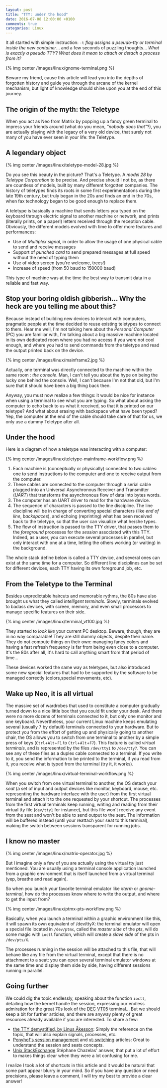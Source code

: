 ```yaml
---
layout: post
title: "TTY: under the hood"
date: 2016-07-08 12:00:00 +0100
comments: true
categories: Linux
---
```


It all started with simple instruction: `-t` _flag assigns a pseudo-tty or terminal inside the new container_... and a few seconds of puzzling thoughts... _What is exactly a pseudo TTY?_ _What does it mean to attach or detach a process from it?_

{% img center /images/linux/gnome-terminal.png %}

Beware my friend, cause this article will lead you into the depths of forgotten history and guide you through the arcane of the kernel mechanism, but light of knowledge should shine upon you at the end of this journey.

<!-- More -->

The origin of the myth: the Teletype
------------------------------------

When you act as Neo from Matrix by popping up a fancy green terminal to impress your friends around (what do you mean, _"nobody does that"_?), you are actually playing with the legacy of a very old device, that surely not many of you have ever seen in your life: the Teletype.

## A legendary object

{% img center /images/linux/teletype-model-28.jpg %}

Do you see this beauty in the picture? That's a Teletype. A _model 28_ by _Teletype Corporation_ to be precise. And precise should I not be, as there are countless of models, built by many different forgotten companies. The history of teletypes finds its roots in some first experimentations during the late 19th century, but truly began in the 20s and finds an end in the 70s, when fax technology began to be good enough to replace them.

A teletype is basically a machine that sends letters you typed on the keyboard through electric signal to another machine or network, and prints (literally prints, on a paper!) letters received through the reception cable. Obviously, the different models evolved with time to offer more features and performances:

 * Use of _Multiplex signal_, in order to allow the usage of one physical cable to send and receive messages
 * Support of _punched card_ to send prepared messages at full speed without the need of typing them
 * Use of video screen (you're welcome, trees!)
 * Increase of speed (from 50 baud to 150000 baud)

This type of machine was at the time the best way to transmit data in a reliable and fast way.

## Stop your boring oldish gibberish... Why the heck are you telling me about this?

Because instead of building new devices to interact with computers, pragmatic people at the time decided to reuse existing teletypes to connect to them.
Hear me well, I'm not talking here about the _Personal Computer_ (PC) you are familiar with, I'm talking about a big massive machine located in its own dedicated room where you had no access if you were not cool enough, and where you had to send commands from the teletype and read the output printed back on the device.

{% img center /images/linux/mainframe2.jpg %}

Actually, one terminal was directly connected to the machine within the same room : _the console_. Man, I can't tell you about the hype on being the lucky one behind the console. Well, I can't because I'm not that old, but I'm sure that it should have been a big thing back then.

Anyway, you must now realize a few things: it would be nice for instance when using a terminal to see what you are typing. So what about asking the computer to echo back to us what it received, so that it is printed on our teletype? And what about erasing with backspace what have been typed? Yep, the computer at the end of the cable should take care of that for us, we only use a dummy Teletype after all.

## Under the hood

Here is a diagram of how a teletype was interacting with a computer:

{% img center /images/linux/teletype-mainframe-workflow.png %}

 1. Each machine is (conceptually or physically) connected to two cables: one to send instructions to the computer and one to receive output from the computer.
 2. These cables are connected to the computer through a serial cable plugged into an Universal Asynchronous Receiver and Transmitter (_UART_) that transforms the asynchronous flow of data into bytes words.
 3. The computer has an UART driver to read for the hardware device.
 4. The sequence of characters is passed to the line discipline. The line discipline will be in charge of converting special characters (like _end of line_, _backspaces_), and echoing (reprinting) what has been received back to the teletype, so that the user can visualize what he/she types.
 5. The flow of instruction is passed to the TTY driver, that passes them to the *foreground* processes for the *session* associated with this TTY. Indeed, as a user, you can execute several processes in parallel, but only interact with one at a time, letting the others working (or waiting) in the background.

The whole stack define below is called a TTY device, and several ones can exist at the same time for a computer. So different line disciplines can be set for different devices, each TTY having its own foreground job, etc.

From the Teletype to the Terminal
---------------------------------

Besides unpredictable haircuts and memorable rythms, the 80s have also brought us what they called _intelligent terminals_. Slowly, terminals evolved to badass devices, with screen, memory, and even small processors to manage specific features on their side.

{% img center /images/linux/terminal_vt100.jpg %}

They started to *look like* your current PC desktop. Beware, though, they are in no way comparable! They are still dummy objects, despite their name. They do not compute things on their own: managing fancy colors and having a fast refresh frequency is far from being even close to a computer. It's the 80s after all, it's hard to call anything smart from that period of time...

These devices worked the same way as teletypes, but also introduced some new special features that had to be supported by the software to be managed correctly (colors,special movements, etc).

Wake up Neo, it is all virtual
------------------------------

The massive set of wardrobes that used to constitute a computer gradually turned down to a nice little box that you could fit under your desk. And there were no more dozens of terminals connected to it, but only one monitor and one keyboard. Nevertheless, your current Linux machine keeps emulating several (usually 7 by default) terminals connected to your hardware. But to protect you from the effort of getting up and physically going to another chair, the OS allows you to switch from one terminal to another by a simple press of keys (`Ctrl`+`Alt`+`F1` to `Ctrl`+`Alt`+`F7`). This feature is called _virtual terminals_, and is represented by the files `/dev/tty1` to `/dev/tty7`. You can see any of these files as a duplex cable connected to a terminal. If you write to it, you send the information to be printed to the terminal, if you read from it, you receive what is typed from the terminal (try it, it works).

{% img center /images/linux/virtual-terminal-workflow.png %}

When you switch from one virtual terminal to another, the OS detach your _seat_ (a set of input and output devices like monitor, keyboard, mouse, etc. representing the hardware interface with the user) from the first virtual terminal and attach it to the one requested by your shortcut. The processes from the first virtual terminals keep running, writing and reading from their virtual tty file (`dev/tty1` for instance), but this file won't receive any event from the seat and won't be able to send output to the seat. The information will be buffered instead (until your reattach your seat to this terminal), making the switch between sessions transparent for running jobs.

I know no master
----------------

{% img center /images/linux/matrix-operator.jpg %}

But I imagine only a few of you are actually using the virtual tty just mentioned. You are usually using a terminal console application launched from a graphic environment that is itself launched from a virtual terminal (yep, breathe and read again).

So when you launch your favorite terminal emulator like _xterm_ or _gnome-terminal_, how do the processes know where to write the output, and where to get the input from?

{% img center /images/linux/ptmx-pts-workflow.png %}

Basically, when you launch a terminal within a graphic environment like this, it will spawn its own equivalent of /dev/ttyX: the terminal emulator will open a special file located in `/dev/ptmx`, called the _master side_ of the _pts_, will do some magic with `ioctl` function, which will create a _slave side_ of the pts in `/dev/pts/X`. 

The processes running in the session will be attached to this file, that will behave like any file from the virtual terminal, except that there is no attachment to a seat: you can open several terminal emulator windows at the same time and display them side by side, having different sessions running in parallel.

Going further
-------------

We could dig the topic endlessly, speaking about the function `ioctl`, detailing how the kernel handle the session, expressing our endless admiration for the great 70s look of the [DEC VT05][vt05] terminal...
But we should keep a bit for further articles, and there are anyway plenty of great resources already available if you are interested. To share a few:

 * [the TTY demystified, by Linus Åkesson][linusakesson]: Simply _the_ reference on the topic, that will also explain signals, processes, etc.
 * [Ponyhof's session management][ponyhof1] and [vt-switching][ponyhof2] articles: Great to understand the session and seats concepts.
 * [Unix StackExchange][unix-stackexchange] Stéphane Chazelas' answer, that put a lot of effort to makes things clear when they were a lot confusing for me.

I realize I took a lot of shortcuts in this article and it would be natural that some part appear blurry in your mind. So if you have any question or need precisions, please leave a comment, I will try my best to provide a clear answer!

[vt05]: http://terminals.classiccmp.org/wiki/images/f/fb/DEC_VT05_121708587772-2.jpg
[linusakesson]: http://www.linusakesson.net/programming/tty/
[ponyhof1]: https://dvdhrm.wordpress.com/2013/08/24/session-management-on-linux/
[ponyhof2]: https://dvdhrm.wordpress.com/2013/08/24/how-vt-switching-works/
[unix-stackexchange]: http://unix.stackexchange.com/questions/117981/what-are-the-responsibilities-of-each-pseudo-terminal-pty-component-software
